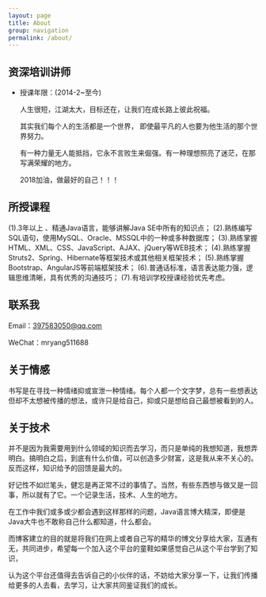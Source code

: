 ```yaml
---
layout: page
title: About
group: navigation
permalink: /about/
---
```


## 资深培训讲师
 * 授课年限：(2014-2~至今)

	人生很短，江湖太大，目标还在，让我们在成长路上彼此祝福。

	其实我们每个人的生活都是一个世界， 即使最平凡的人也要为他生活的那个世界努力。

	有一种力量无人能抵挡，它永不言败生来倔强。有一种理想照亮了迷茫，在那写满荣耀的地方。

	2018加油，做最好的自己！！！

## 所授课程
(1).3年以上 、精通Java语言，能够讲解Java SE中所有的知识点； 
(2).熟练编写SQL语句，使用MySQL、Oracle、MSSQL中的一种或多种数据库； 
(3).熟练掌握HTML、XML、CSS、JavaScript、AJAX、jQuery等WEB技术； 
(4).熟练掌握Struts2、Spring、Hibernate等框架技术或其他相关框架技术； 
(5).熟练掌握Bootstrap、AngularJS等前端框架技术； 
(6).普通话标准，语言表达能力强，逻辑思维清晰，具有优秀的沟通技巧； 
(7).有培训学校授课经验优先考虑。
	

## 联系我

Email：397583050@qq.com

WeChat：mryang511688

## 关于情感

书写是在寻找一种情绪抑或宣泄一种情绪。每个人都一个文字梦，总有一些想表达但却不太想被传播的想法，或许只是给自己，抑或只是想给自己最想被看到的人。

## 关于技术

并不是因为我需要用到什么领域的知识而去学习，而只是单纯的我想知道，我想弄明白。搞明白之后，到底有什么价值，可以创造多少财富，这是我从来不关心的。反而这样，知识给予的回馈是最大的。


好记性不如烂笔头，健忘是再正常不过的事情了。当然，有些东西想与做又是一回事，所以就有了它。一个记录生活，技术、人生的地方。

在工作中我们或多或少都会遇到这样那样的问题，Java语言博大精深，即便是Java大牛也不敢称自己什么都知道，什么都会。

而博客建立的目的就是将我们在网上或者自己写的精华的博文分享给大家，互通有无，共同进步，希望每一个加入这个平台的童鞋如果感觉自己从这个平台学到了知识，

认为这个平台还值得去告诉自己的小伙伴的话，不妨给大家分享一下，让我们传播给更多的人去看，去学习，让大家共同鉴证我们的成长。

